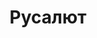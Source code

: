 ---
layout: single-rating-store
title: Русалют
description: магазин фейерверков
year: 2014
delivery: по РФ от 2000 руб.
url-ad: https://ad.admitad.com/g/mo2vxaaj4qbaaff9d7dda8f537ca0a/
assortment: игрушки, средства гигиены.
discounts: Скидки до 10%
image: /assets/banners/banner-dc59d31605f4f3674bce7f6cfc3725af.jpg
---